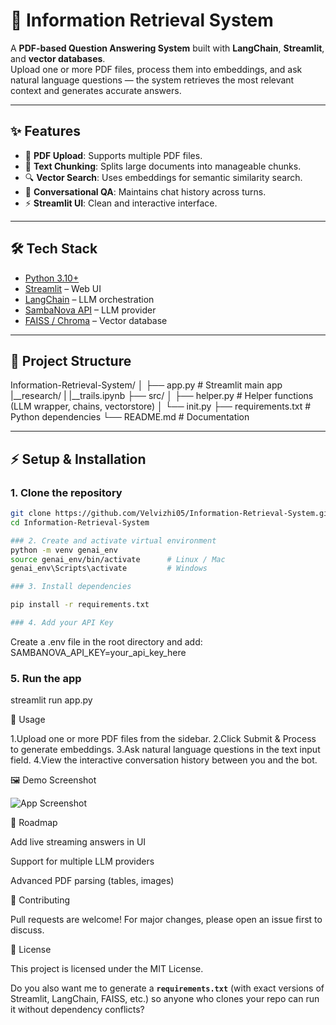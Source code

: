 # 📘 Information Retrieval System

A **PDF-based Question Answering System** built with **LangChain**, **Streamlit**, and **vector databases**.  
Upload one or more PDF files, process them into embeddings, and ask natural language questions — the system retrieves the most relevant context and generates accurate answers.  

---

## ✨ Features
- 📄 **PDF Upload**: Supports multiple PDF files.  
- 🧠 **Text Chunking**: Splits large documents into manageable chunks.  
- 🔍 **Vector Search**: Uses embeddings for semantic similarity search.  
- 🤖 **Conversational QA**: Maintains chat history across turns.  
- ⚡ **Streamlit UI**: Clean and interactive interface.  

---

## 🛠️ Tech Stack
- [Python 3.10+](https://www.python.org/downloads/)  
- [Streamlit](https://streamlit.io/) – Web UI  
- [LangChain](https://www.langchain.com/) – LLM orchestration  
- [SambaNova API](https://sambanova.ai/) – LLM provider  
- [FAISS / Chroma](https://python.langchain.com/docs/integrations/vectorstores) – Vector database  

---

## 📂 Project Structure
Information-Retrieval-System/
│
├── app.py # Streamlit main app
|__research/
|  |__trails.ipynb
├── src/
│ ├── helper.py # Helper functions (LLM wrapper, chains, vectorstore)
│ └── init.py
├── requirements.txt # Python dependencies
└── README.md # Documentation


---

## ⚡ Setup & Installation

### 1. Clone the repository
```bash
git clone https://github.com/Velvizhi05/Information-Retrieval-System.git
cd Information-Retrieval-System

### 2. Create and activate virtual environment
python -m venv genai_env
source genai_env/bin/activate      # Linux / Mac
genai_env\Scripts\activate         # Windows

### 3. Install dependencies

pip install -r requirements.txt

### 4. Add your API Key
```
Create a .env file in the root directory and add:
SAMBANOVA_API_KEY=your_api_key_here
### 5. Run the app

streamlit run app.py

🎯 Usage

1.Upload one or more PDF files from the sidebar.
2.Click Submit & Process to generate embeddings.
3.Ask natural language questions in the text input field.
4.View the interactive conversation history between you and the bot.

🖼️ Demo Screenshot

![App Screenshot]("src/output.png") 

📌 Roadmap

 Add live streaming answers in UI

 Support for multiple LLM providers

 Advanced PDF parsing (tables, images)

🤝 Contributing

Pull requests are welcome! For major changes, please open an issue first to discuss.

📜 License

This project is licensed under the MIT License.

Do you also want me to generate a **`requirements.txt`** (with exact versions of Streamlit, LangChain, FAISS, etc.) so anyone who clones your repo can run it without dependency conflicts?





